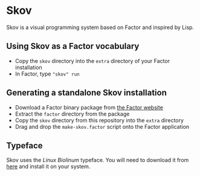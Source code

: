 # Skov

Skov is a visual programming system based on Factor and inspired by Lisp.

## Using Skov as a Factor vocabulary

* Copy the `skov` directory into the `extra` directory of your Factor installation
* In Factor, type `"skov" run`

## Generating a standalone Skov installation

* Download a Factor binary package from [the Factor website](http://www.factorcode.org)
* Extract the `factor` directory from the package
* Copy the `skov` directory from this repository into the `extra` directory
* Drag and drop the `make-skov.factor` script onto the Factor application

## Typeface

Skov uses the *Linux Biolinum* typeface. You will need to download it from [here](http://www.linuxlibertine.org/index.php?id=91&L=1) and install it on your system.
